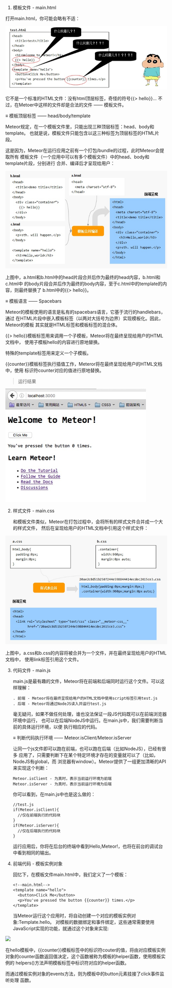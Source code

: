 
1. 模板文件 - main.html

打开main.html，你可能会略有不适：

![](template2.jpg)

它不是一个标准的HTML文件：没有html顶层标签，奇怪的符号{{> hello}}... 不过，在Metoer中这样的文件却是合法的文件 —— 模板文件。

≡ 模板顶层标签 —— head/body/template

Meteor规定，在一个模板文件里，只能出现三种顶层标签：head、body和template。 也就是说，模板文件只能包含以这三种标签为顶层标签的HTML片段。

这是因为，Meteor在运行应用之前有一个打包/bundle的过程，此时Meteor会提取所有 模板文件（一个应用中可以有多个模板文件）中的head、body和template片段，分别进行 合并、编译后才呈现给用户：

![](tpl-proc.jpg)

上图中，a.html和b.html中的head片段合并后作为最终的head内容，b.html和c.html中 的body片段合并后作为最终的body内容，至于c.html中的template的内容，则最终替换了 b.html中的{{> hello}}。

≡ 模板语言 —— Spacebars

Meteor的模板使用的语言是私有的spacebars语言，它基于流行的handlebars，通过 在HTML片段中嵌入模板标签（以两对大括号为边界）实现模板化。因此，Meteor的模板 其实就是HTML标签和模板标签的混合体。

{{> hello}}模板标签用来调用一个子模板，Meteor将在最终呈现给用户的HTML文档中， 使用子模板hello的内容进行原地替换。

特殊的template标签用来定义一个子模板。

{{counter}}模板标签执行插值工作，Meteror将在最终呈现给用户的HTML文档中，使用 标识符counter对应的值进行原地替换。

> 运行结果

![](result.jpg)

2. 样式文件 - main.css

   和模板文件类似，Meteor在打包过程中，会将所有的样式文件合并成一个大的样式文件， 然后在呈现给用户的HTML文档中引用这个样式文件：

![](cssbundle.jpg)

上图中，a.css和b.css的内容将被合并为一个文件，并在最终呈现给用户的HTML文档中， 使用link标签引用这个文件。


3. 代码文件 - main.js

   main.js是最有趣的文件，Meteor将在前端和后端同时运行这个文件。可以这样理解：

       . 前端 - Meteor将在最终呈现给用户的HTML文档中使用script标签引用test.js
       . 后端 - Meteor将通过NodeJS读入并运行test.js

   毫无疑问，如果不做任何处理，谁也没法保证一段JS代码既可以在前端浏览器环境中运行， 也可以在后端NodeJS中运行。在main.js中，我们需要判断当前的具体运行环境，以便 执行相应的代码。

   ≡ 判断代码执行环境 —— Meteor.isClient/Meteor.isServer

   让同一个js文件即可以跑在前端，也可以跑在后端（比如NodeJS），已经有很多 应用了，只需要判断下在某个特定环境才存在的变量就可以了（比如，NodeJS有global，而 浏览器有window）。Meteor提供了一组更加清晰的API来实现这个判断：

       Meteor.isClient - 为真时，表示当前运行环境为前端
       Meteor.isServer - 为真时，表示当前运行环境为后端

   你可以看到，在main.js中也是这么做的：
    ```
    //test.js
    if(Meteor.isClient){
      //仅在前端执行的代码块
    }
    if(Meteor.isServer){
      //仅在后端执行的代码块
    }
    ```

    运行应用后，你将在后台的终端中看到Hello,Meteor!，也将在前台的调试台 中看到相同的输出。

4. 前端代码 - 模板实例对象

   回忆下，在模板文件main.html中，我们定义了一个模板：
   ```
   <!--main.html-->
   <template name="hello">
     <button>Click Me</button>
     <p>You've pressed the button {{counter}} times.</p>
   </template>
    ```
   当Meteor运行这个应用时，将自动创建一个对应的模板实例对象:Template.hello。 对模板的数据绑定和事件绑定，这些通常需要使用JavaScript实现的功能，就通过这个对象来实现:

![](template.jpg)

在hello模板中，{{counter}}模板标签中的标识符couter的值，将由对应模板实例 对象的counter函数返回值决定，这个函数被称为模板的helper函数，使用模板实例的 helpers()方法声明模板标签中标识符对应的helper函数。

而通过模板实例对象的events方法，则为模板中的button元素挂接了click事件监听处理 函数。


